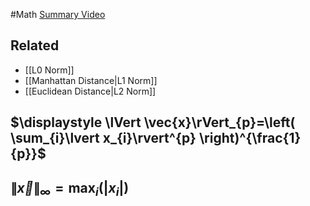 #Math 
[Summary Video](https://www.youtube.com/watch?app=desktop&v=NKuLYRui-NU)
## Related
* [[L0 Norm]]
* [[Manhattan Distance|L1 Norm]]
* [[Euclidean Distance|L2 Norm]]
## $\displaystyle \lVert \vec{x}\rVert_{p}=\left( \sum_{i}\lvert x_{i}\rvert^{p} \right)^{\frac{1}{p}}$
## $\displaystyle \lVert \vec{x}\rVert_{\infty}=\text{max}_{i}(\lvert x_{i}\rvert)$
